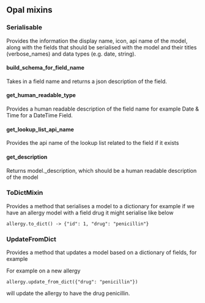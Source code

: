 ## Opal mixins

### Serialisable
Provides the information the display name, icon, api name of the model, along with the fields that should be serialised with the model and their titles (verbose_names) and data types (e.g. date, string).


#### build_schema_for_field_name
Takes in a field name and returns a json description of the field.

#### get_human_readable_type

Provides a human readable description of the field name for example
Date & Time for a DateTime Field.

#### get_lookup_list_api_name

Provides the api name of the lookup list related to the field if it exists

#### get_description

Returns model._description, which should be a human readable description of the
model

### ToDictMixin
Provides a method that serialises a model
to a dictionary for example
if we have an allergy model with a field drug
it might serialise like below

    allergy.to_dict() -> {"id": 1, "drug": "penicillin"}


### UpdateFromDict
Provides a method that updates a model
based on a dictionary of fields, for example

For example on a new allergy

    allergy.update_from_dict({"drug": "penicillin"})

will update the allergy to have the drug penicillin.
